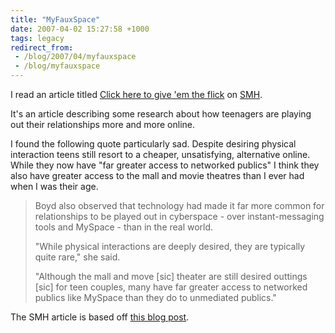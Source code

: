 ```yaml
---
title: "MyFauxSpace"
date: 2007-04-02 15:27:58 +1000
tags: legacy
redirect_from:
 - /blog/2007/04/myfauxspace
 - /blog/myfauxspace
---
```


I read an article titled <a href="http://www.smh.com.au/news/web/click-here-to-give-em-the-flick/2007/04/02/1175366127495.html" target="_blank"> Click here to give 'em the flick</a> on <a href="http://www.smh.com.au" target="_blank">SMH</a>.



It's an article describing some research about how teenagers are playing out their relationships more and more online.



I found the following quote particularly sad. Despite desiring physical interaction teens still resort to a cheaper, unsatisfying, alternative online. While they now have "far greater access to networked publics" I think they also have greater access to the mall and movie theatres than I ever had when I was their age.



<blockquote>

Boyd also observed that technology had made it far more common for relationships to be played out in cyberspace - over instant-messaging tools and MySpace - than in the real world.



"While physical interactions are deeply desired, they are typically quite rare," she said.



"Although the mall and move [sic] theater are still desired outtings [sic] for teen couples, many have far greater access to networked publics like MySpace than they do to unmediated publics."

</blockquote>

<!--break-->



The SMH article is based off <a href="http://digitalyouth.ischool.berkeley.edu/node/70" target="_blank">this blog post</a>.

